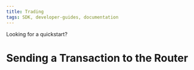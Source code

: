 ```yaml
---
title: Trading
tags: SDK, developer-guides, documentation
---
```


Looking for a <Link to='/docs/v2/javascript-SDK/quick-start'>quickstart</Link>?


# Sending a Transaction to the Router

